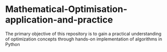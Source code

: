 # Mathematical-Optimisation-application-and-practice
The primary objective of this repository is to gain a practical understanding of optimization concepts through hands-on implementation of algorithms in Python
